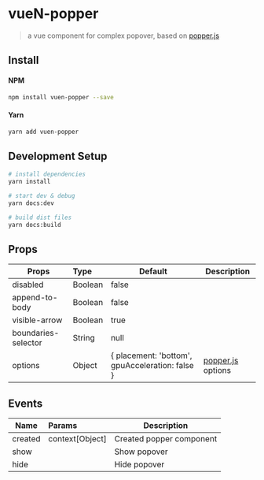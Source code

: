 # vueN-popper
> a vue component for complex popover, based on <a href="https://popper.js.org/">popper.js</a>

## Install

#### NPM

``` bash
npm install vuen-popper --save
```

#### Yarn

``` bash
yarn add vuen-popper
```

## Development Setup

``` bash
# install dependencies
yarn install

# start dev & debug
yarn docs:dev

# build dist files
yarn docs:build
```

## Props

| Props               | Type      | Default                                         | Description  |
| --------------------|:----------| ------------------------------------------------|--------------|
| disabled            | Boolean   | false                                           |   |
| append-to-body      | Boolean   | false                                           |   |
| visible-arrow       | Boolean   | true                                            |   |
| boundaries-selector | String    | null                                            |   |
| options             | Object    | { placement: 'bottom', gpuAcceleration: false } | [popper.js](https://popper.js.org/popper-documentation.html) options  |


## Events
| Name            | Params                   | Description  |
| ----------------|:-------------------------|--------------|
| created         | context[Object]          | Created popper component |
| show            |                          | Show popover |
| hide            |                          | Hide popover |
